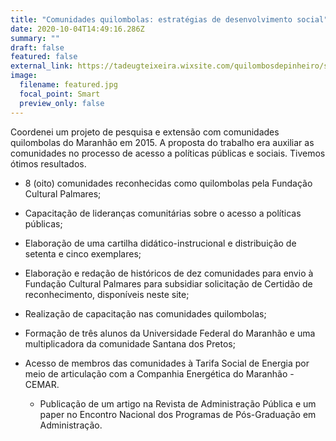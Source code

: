 ```yaml
---
title: "Comunidades quilombolas: estratégias de desenvolvimento social"
date: 2020-10-04T14:49:16.286Z
summary: ""
draft: false
featured: false
external_link: https://tadeugteixeira.wixsite.com/quilombosdepinheiro/sobre-os-projetos
image:
  filename: featured.jpg
  focal_point: Smart
  preview_only: false
---
```

Coordenei um projeto de pesquisa e extensão com comunidades quilombolas do Maranhão em 2015. A proposta do trabalho era auxiliar as comunidades no processo de acesso a políticas públicas e sociais. Tivemos ótimos resultados.

* 8 (oito) comunidades reconhecidas como quilombolas pela Fundação Cultural Palmares;
* Capacitação de lideranças comunitárias sobre o acesso a políticas públicas;
* Elaboração de uma cartilha didático-instrucional e distribuição de setenta e cinco exemplares;
* Elaboração e redação de históricos de dez comunidades para envio à Fundação Cultural Palmares para subsidiar solicitação de Certidão de reconhecimento, disponíveis neste site;
* Realização de capacitação nas comunidades quilombolas;
* Formação de três alunos da Universidade Federal do Maranhão e uma multiplicadora da comunidade Santana dos Pretos;
* Acesso de membros das comunidades à Tarifa Social de Energia por meio de articulação com a Companhia Energética do Maranhão - CEMAR.

  * Publicação de um artigo na Revista de Administração Pública e um paper no Encontro Nacional dos Programas de Pós-Graduação em Administração.